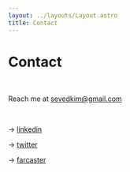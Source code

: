 ```yaml
---
layout: ../layouts/Layout.astro
title: Contact
---
```


# Contact

<br>

Reach me at [sevedkim@gmail.com](mailto:sevedkim@gmail.com)

<br>

→ [linkedin](https://www.linkedin.com/in/sevedkim)

→ [twitter](https://www.twitter.com/sevedkim) 

→ [farcaster](https://warpcast.com/seve)